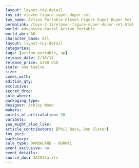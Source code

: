 ```yaml
---
layout: layout-toy-detail 
toy_id: eleven-figure-super-duper-set
toy_name: Action Portable Eleven Figure Super Duper Set
permalink: /toys-1-12/eleven-figure-super-duper-set.html
world: Adventure Kartel Action Portable
world_abr: AK
character_base: All
layout: layout-toy-detail
categories: 
tags: [action portable, ap] 
release_date: 2/18/13
release_price: $290 USD
scale: one twelve
size: 
comes_with: 
edition_qty: 
exclusive: 
secret_drop: 
sold_where: 
packaging_type: 
designer: Ashley Wood
makers: 
points_of_articulation: 30
variants: 
you_might_also_like: 
article_contributors: [Phil Back, Don Slater]
toy_pics: 
backstory: 
sale_type: BAMBALAND - NORMAL
event_exclusive: no
event_details: 
source_doc: 3A2013a.xls
---
```

